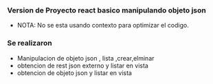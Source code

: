 ### Version de Proyecto react basico manipulando objeto json
* NOTA: No se esta usando contexto para optimizar el codigo.

### Se realizaron
* Manipulacion de objeto json , lista ,crear,elminar
* obtencion de rest json externo y listar en vista
* obtencion de objeto json y listar en vista